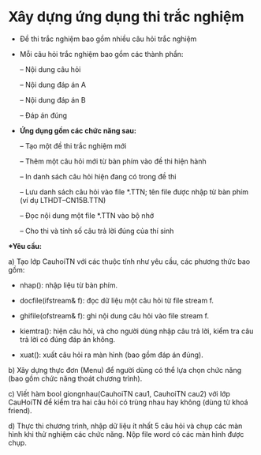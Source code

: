 # Xây dựng ứng dụng thi trắc nghiệm

-   Đề thi trắc nghiệm bao gồm nhiều câu hỏi trắc nghiệm

-   Mỗi câu hỏi trắc nghiệm bao gồm các thành phần:

    – Nội dung câu hỏi

    – Nội dung đáp án A

    – Nội dung đáp án B

    – Đáp án đúng

-   **Ứng dụng gồm các chức năng sau:**

    – Tạo một đề thi trắc nghiệm mới

    – Thêm một câu hỏi mới từ bàn phím vào đề thi hiện hành

    – In danh sách câu hỏi hiện đang có trong đề thi

    – Lưu danh sách câu hỏi vào file \*.TTN; tên file được nhập từ bàn phím (ví dụ LTHDT–CN15B.TTN)

    – Đọc nội dung một file \*.TTN vào bộ nhớ

    – Cho thi và tính số câu trả lời đúng của thí sinh

**\*Yêu cầu:**

a) Tạo lớp CauhoiTN với các thuộc tính như yêu cầu, các phương thức bao gồm:

-   nhap(): nhập liệu từ bàn phím.

-   docfile(ifstream& f): đọc dữ liệu một câu hỏi từ file stream f.

-   ghifile(ofstream& f): ghi nội dung câu hỏi vào file stream f.

-   kiemtra(): hiện câu hỏi, và cho người dùng nhập câu trả lời, kiểm tra câu trả lời có đúng đáp án không.

-   xuat(): xuất câu hỏi ra màn hình (bao gồm đáp án đúng).

b) Xây dựng thực đơn (Menu) để người dùng có thể lựa chọn chức năng (bao gồm chức năng thoát chương trình).

c) Viết hàm bool giongnhau(CauhoiTN cau1, CauhoiTN cau2) với lớp CauHoiTN để kiểm tra hai câu hỏi có trùng nhau hay không (dùng từ khoá friend).

d) Thực thi chương trình, nhập dữ liệu ít nhất 5 câu hỏi và chụp các màn hình khi thử nghiệm các chức năng. Nộp file word có các màn hình được chụp.